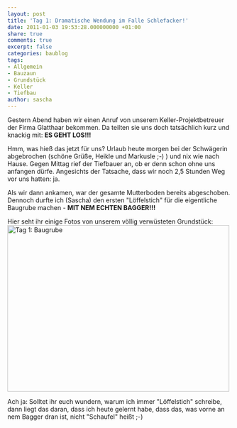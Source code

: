 ```yaml
---
layout: post
title: 'Tag 1: Dramatische Wendung im Falle Schlefacker!'
date: 2011-01-03 19:53:28.000000000 +01:00
share: true
comments: true
excerpt: false
categories: baublog
tags:
- Allgemein
- Bauzaun
- Grundstück
- Keller
- Tiefbau
author: sascha
---
```


Gestern Abend haben wir einen Anruf von unserem Keller-Projektbetreuer der Firma Glatthaar bekommen. Da teilten sie uns doch tatsächlich kurz und knackig mit: __ES GEHT LOS!!!__  

Hmm, was hieß das jetzt für uns? Urlaub heute morgen bei der Schwägerin abgebrochen (schöne Grüße, Heikle und Markusle ;-) ) und nix wie nach Hause. Gegen Mittag rief der Tiefbauer an, ob er denn schon ohne uns anfangen dürfe. Angesichts der Tatsache, dass wir noch 2,5 Stunden Weg vor uns hatten: ja.  

Als wir dann ankamen, war der gesamte Mutterboden bereits abgeschoben. Dennoch durfte ich (Sascha) den ersten "Löffelstich" für die eigentliche Baugrube machen - __MIT NEM ECHTEN BAGGER!!!__  

Hier seht ihr einige Fotos von unserem völlig verwüsteten Grundstück: <a data-flickr-embed="true" data-header="true" data-footer="true"  href="https://www.flickr.com/photos/137376238@N03/albums/72157662553289490" title="Tag 1: Baugrube"><img src="https://farm6.staticflickr.com/5784/23527753703_50b74135d2.jpg" width="500" height="375" alt="Tag 1: Baugrube"></a><script async src="//embedr.flickr.com/assets/client-code.js" charset="utf-8"></script>

Ach ja: Solltet ihr euch wundern, warum ich immer "Löffelstich" schreibe, dann liegt das daran, dass ich heute gelernt habe, dass das, was vorne an nem Bagger dran ist, nicht "Schaufel" heißt ;-)  
